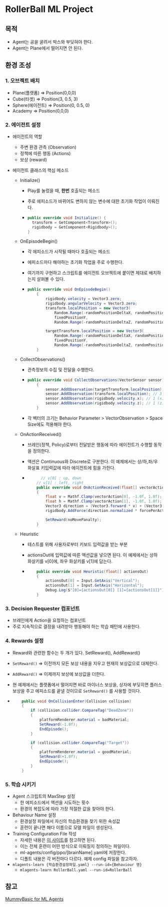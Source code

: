 # RollerBall ML Project

## 목적

- Agent는 공을 굴려서 박스와 부딪혀야 한다.
- Agent는 Plane에서 떨어지면 안 된다.



## 환경 조성

### 1. 오브젝트 배치

- Plane(플랫폼) => Position(0,0,0)
- Cube(타겟) => Position(3, 0.5, 3)
- Sphere(에이전트) => Position(0, 0.5, 0)
- Academy => Position(0,0,0)

### 2. 에이전트 설정

- 에이전트의 역할

  - 주변 환경 관측 (Observation)
  - 정책에 따른 행동 (Actions)
  - 보상 (reward)

- 에이전트 클래스의 핵심 메소드

  - Initialize()

    - Play를 눌렀을 때, **한번** 호출되는 메소드

    - 주로 에피소드가 바뀌어도 변하지 않는 변수에 대한 초기화 작업이 이뤄진다.

    - ```c#
      public override void Initialize() {
        transform = GetComponent<Transform>();
      	rigidbody = GetComponent<Rigidbody>();
      }
      ```

  - OnEpisodeBegin()

    - 각 에피소드가 시작될 때마다 호출되는 메소드

    - 에피소드마다 해야하는 초기화 작업을 주로 수행한다.

    - 여기까지 구현하고 스크립트를 에이전트 오브젝트에 붙이면 제대로 배치하는지 살펴볼 수 있다.

    - ```c#
      public override void OnEpisodeBegin()
          {
              rigidbody.velocity = Vector3.zero;
              rigidbody.angularVelocity = Vector3.zero;
              transform.localPosition = new Vector3(
                  Random.Range(-randomPositionDeltaX, randomPositionDeltaX),
                  fixedPositionY,
                  Random.Range(-randomPositionDeltaZ, randomPositionDeltaZ));
      
              targetTransform.localPosition = new Vector3(
                  Random.Range(-randomPositionDeltaX, randomPositionDeltaX),
                  fixedPositionY,
                  Random.Range(-randomPositionDeltaZ, randomPositionDeltaZ));
          }
      ```

  - CollectObservations()

    - 관측정보의 수집 및 전달을 수행한다.

    - ```c#
      public override void CollectObservations(VectorSensor sensor)
          {
              sensor.AddObservation(targetTransform.localPosition); // 3 (x, y, z)
              sensor.AddObservation(transform.localPosition); // 3 (x, y, z)
              sensor.AddObservation(rigidbody.velocity.x); // 1 (x)
              sensor.AddObservation(rigidbody.velocity.z); // 1 (z)
          }
      ```

    - 각 벡터의 크기는 Behavior Parameter > VectorObservation > Space Size에도 적용해야 한다.

  - OnActionReceived()

    - 브레인(정책, Policy)로부터 전달받은 행동에 따라 에이전트가 수행할 동작을 정의한다.

    - 액션은 Continuous와 Discrete로 구분한다. 이 예제에서는 상/하,좌/우 화살표 키입력값에 따라 에이전트에 힘을 가한다.

    - ```c#
      		// v[0] : up, down
          // v[1] : left, right
          public override void OnActionReceived(float[] vectorAction)
          {
              float v = Mathf.Clamp(vectorAction[0], -1.0f, 1.0f);
              float h = Mathf.Clamp(vectorAction[1], -1.0f, 1.0f);
              Vector3 direction = (Vector3.forward * v) + (Vector3.right * h);
              rigidbody.AddForce(direction.normalized * forcePerAction);
      
              SetReward(noMovePanalty);
          }
      ```

  - Heuristic

    - 테스트를 위해 사용자로부터 키보드 입력값을 받는 부분

    - actionsOut에 입력값에 따른 액션값을 넣으면 된다. 이 예제에서는 상하 화살키를 v[0]에, 좌우 화살키를 v[1]에 담는다.

    - ```c#
          public override void Heuristic(float[] actionsOut)
          {
              actionsOut[0] = Input.GetAxis("Vertical");
              actionsOut[1] = Input.GetAxis("Horizontal");
              Debug.Log($"[0]={actionsOut[0]} [1]={actionsOut[1]}");
          }
      ```

### 3. Decision Requester 컴포넌트

- 브레인에게 Action을 요청하는 컴포넌트
- 주로 지속적으로 결정을 내려받아 행동해야 하는 학습 패턴에 사용한다.

### 4. Rewards 설정

- Reward와 관련한 함수는 두 개가 있다. SetReward(), AddReward()

- `SetReward()`  => 이전까지 모든 보상 내용을 지우고 현재의 보상값으로 대체한다.

- `AddReward()`  => 이제까지 보상에 보상값을 더한다.

- 현 예제에서는 플랫폼에서 떨어지면 바로 마이너스 보상을, 상자에 부딪히면 플러스 보상을 주고 에피소드를 끝낼 것이므로 `SetReward()` 를 사용할 것이다.

- ```c#
      public void OnCollisionEnter(Collision collision)
      {
          if (collision.collider.CompareTag("DeadZone"))
          {
              platformRenderer.material = badMaterial;
              SetReward(-1.0f);
              EndEpisode();
          }
  
          if (collision.collider.CompareTag("Target"))
          {
              platformRenderer.material = goodMaterial;
              SetReward(+1.0f);
              EndEpisode();
          }
      }
  ```





### 5. 학습 시키기

- Agent 스크립트의 MaxStep 설정
  - 한 에피소드에서 액션을 시도하는 횟수
  - 환경의 복잡도에 따라 가장 적절한 값을 찾아야 한다.
- Behaviour Name 설정
  - 환경설정 파일에서 자신의 학습환경을 찾기 위한 속성값
  - 훈련이 끝나면 해다 이름으로 모델 파일이 생성된다.
- Training Configuration File 작성
  - 자세한 내용은 [이 사이트](https://github.com/Unity-Technologies/ml-agents/blob/main/docs/Training-Configuration-File.md)를 참고하면 된다.
  - 이는 전체 훈련이 어떤 방식으로 이뤄질지 정의하는 파일이다.
  - ml-agents/config/ppo/[brainName].yaml에 저장한다.
  - 디폴트 내용은 각 버전마다 다르다. 예제 config 파일을 참고하자.
- `mlagents-learn {학습환경설정파일.yaml} --run-id={Behaviour 명}`
  - `mlagents-learn RollerBall.yaml --run-id=RollerBall`



## 참고

[MummyBasic for ML Agents](https://unity3dstudy.com/2020/08/22/MummyBasic-for-ML-Agents-02/)

